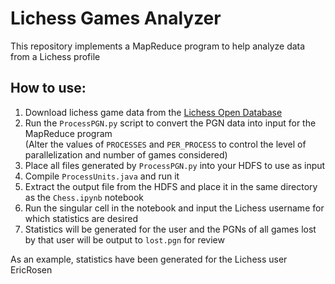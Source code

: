 <h1>Lichess Games Analyzer</h1>

<p>This repository implements a MapReduce program to help analyze data from a Lichess profile</p>

<h2>How to use:</h2>
<ol>
  <li>Download lichess game data from the <a href="https://database.lichess.org/">Lichess Open Database</a></li>
  <li>Run the <code>ProcessPGN.py</code> script to convert the PGN data into input for the MapReduce program
    <br /> (Alter the values of <code>PROCESSES</code> and <code>PER_PROCESS</code> to control the level of parallelization and number of games considered)</li>
  <li>Place all files generated by <code>ProcessPGN.py</code> into your HDFS to use as input</li>
  <li>Compile <code>ProcessUnits.java</code> and run it</li>
  <li>Extract the output file from the HDFS and place it in the same directory as the <code>Chess.ipynb</code> notebook</li>
  <li>Run the singular cell in the notebook and input the Lichess username for which statistics are desired</li>
  <li>Statistics will be generated for the user and the PGNs of all games lost by that user will be output to <code>lost.pgn</code> for review</li>
</ol>

<p>As an example, statistics have been generated for the Lichess user EricRosen</p>
